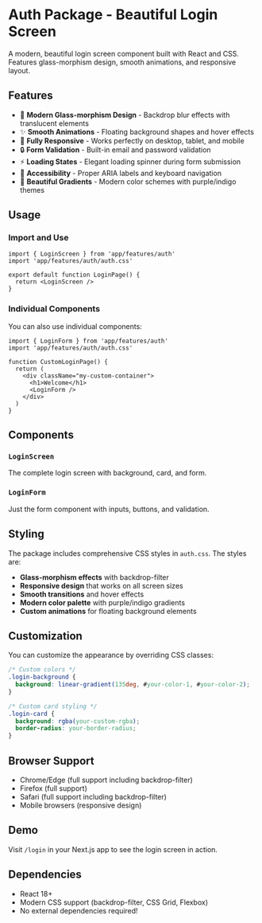# Auth Package - Beautiful Login Screen

A modern, beautiful login screen component built with React and CSS. Features glass-morphism design, smooth animations, and responsive layout.

## Features

- 🎨 **Modern Glass-morphism Design** - Backdrop blur effects with translucent elements
- ✨ **Smooth Animations** - Floating background shapes and hover effects
- 📱 **Fully Responsive** - Works perfectly on desktop, tablet, and mobile
- 🔒 **Form Validation** - Built-in email and password validation
- ⚡ **Loading States** - Elegant loading spinner during form submission
- 🎯 **Accessibility** - Proper ARIA labels and keyboard navigation
- 🌈 **Beautiful Gradients** - Modern color schemes with purple/indigo themes

## Usage

### Import and Use

```tsx
import { LoginScreen } from 'app/features/auth'
import 'app/features/auth/auth.css'

export default function LoginPage() {
  return <LoginScreen />
}
```

### Individual Components

You can also use individual components:

```tsx
import { LoginForm } from 'app/features/auth'
import 'app/features/auth/auth.css'

function CustomLoginPage() {
  return (
    <div className="my-custom-container">
      <h1>Welcome</h1>
      <LoginForm />
    </div>
  )
}
```

## Components

### `LoginScreen`
The complete login screen with background, card, and form.

### `LoginForm`
Just the form component with inputs, buttons, and validation.

## Styling

The package includes comprehensive CSS styles in `auth.css`. The styles are:

- **Glass-morphism effects** with backdrop-filter
- **Responsive design** that works on all screen sizes
- **Smooth transitions** and hover effects
- **Modern color palette** with purple/indigo gradients
- **Custom animations** for floating background elements

## Customization

You can customize the appearance by overriding CSS classes:

```css
/* Custom colors */
.login-background {
  background: linear-gradient(135deg, #your-color-1, #your-color-2);
}

/* Custom card styling */
.login-card {
  background: rgba(your-custom-rgba);
  border-radius: your-border-radius;
}
```

## Browser Support

- Chrome/Edge (full support including backdrop-filter)
- Firefox (full support)
- Safari (full support including backdrop-filter)
- Mobile browsers (responsive design)

## Demo

Visit `/login` in your Next.js app to see the login screen in action.

## Dependencies

- React 18+
- Modern CSS support (backdrop-filter, CSS Grid, Flexbox)
- No external dependencies required! 